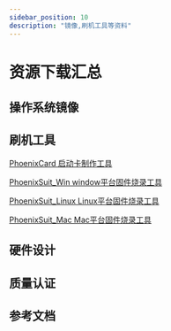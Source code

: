 ```yaml
---
sidebar_position: 10
description: "镜像,刷机工具等资料"
---
```


# 资源下载汇总

## 操作系统镜像

## 刷机工具

[PhoenixCard 启动卡制作工具](https://dl.radxa.com/tools/windows/PhoenixCard_V4.3.1.zip)

[PhoenixSuit_Win window平台固件烧录工具](https://dl.radxa.com/tools/windows/PhoenixSuit_V2.0.4.zip)

[PhoenixSuit_Linux Linux平台固件烧录工具](https://dl.radxa.com/tools/linux/LiveSuit_Linux_V3.0.8.zip)

[PhoenixSuit_Mac Mac平台固件烧录工具](https://dl.radxa.com/tools/mac/PhoenixSuit_MacOS_V1.0.1.zip)

## 硬件设计

## 质量认证

## 参考文档
